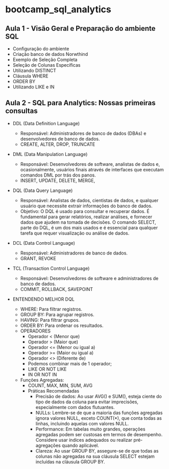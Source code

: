 # bootcamp_sql_analytics

## Aula 1 - Visão Geral e Preparação do ambiente SQL
* Configuração do ambiente
* Criação banco de dados Norwthind
* Exemplo de Seleção Completa
* Seleção de Colunas Específicas
* Utilizando DISTINCT
* Cláusula WHERE
* ORDER BY
* Utilizando LIKE e IN

## Aula 2 - SQL para Analytics: Nossas primeiras consultas
* DDL (Data Definition Language)
    - Responsável: Administradores de banco de dados (DBAs) e desenvolvedores de banco de dados.
    - CREATE, ALTER, DROP, TRUNCATE

* DML (Data Manipulation Language)
    - Responsável: Desenvolvedores de software, analistas de dados e, ocasionalmente, usuários finais através de interfaces que executam comandos DML por trás dos panos.
    - INSERT, UPDATE, DELETE, MERGE, 

* DQL (Data Query Language)
    - Responsável: Analistas de dados, cientistas de dados, e qualquer usuário que necessite extrair informações do banco de dados.
    - Objetivo: O DQL é usado para consultar e recuperar dados. É fundamental para gerar relatórios, realizar análises, e fornecer dados que ajudem na tomada de decisões. O comando SELECT, parte do DQL, é um dos mais usados e é essencial para qualquer tarefa que requer visualização ou análise de dados.

* DCL (Data Control Language)
    - Responsável: Administradores de banco de dados.
    - GRANT, REVOKE

* TCL (Transaction Control Language)
    - Responsável: Desenvolvedores de software e administradores de banco de dados.
    - COMMIT, ROLLBACK, SAVEPOINT

* ENTENDENDO MELHOR DQL
    - WHERE: Para filtrar registros.
    - GROUP BY: Para agrupar registros.
    - HAVING: Para filtrar grupos.
    - ORDER BY: Para ordenar os resultados.
    - OPERADORES
        - Operador < (Menor que)
        - Operador > (Maior que)
        - Operador <= (Menor ou igual a)
        - Operador >= (Maior ou igual a)
        - Operador <> (Diferente de)
        - Podemos combinar mais de 1 operador;
        - LIKE OR NOT LIKE
        - IN OR NOT IN
    - Funções Agregadas:
        - COUNT, MAX, MIN, SUM, AVG
        - Práticas Recomendadas
            - Precisão de dados: Ao usar AVG() e SUM(), esteja ciente do tipo de dados da coluna para evitar imprecisões, especialmente com dados flutuantes.
            -   NULLs: Lembre-se de que a maioria das funções agregadas ignora valores NULL, exceto COUNT(*), que conta todas as linhas, incluindo aquelas com valores NULL.
            - Performance: Em tabelas muito grandes, operações agregadas podem ser custosas em termos de desempenho. Considere usar índices adequados ou realizar pré-agregações quando aplicável.
            - Clareza: Ao usar GROUP BY, assegure-se de que todas as colunas não agregadas na sua cláusula SELECT estejam incluídas na cláusula GROUP BY.




